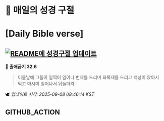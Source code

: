 # 🙏 매일의 성경 구절
# [Daily Bible verse]
## [![README에 성경구절 업데이트](https://github.com/DONGSUKA/first_test/actions/workflows/update-readme-bible.yml/badge.svg)](https://github.com/DONGSUKA/first_test/actions/workflows/update-readme-bible.yml)
<!-- START_BIBLE_VERSE -->
📖 **출애굽기 32:6**
> 이튿날에 그들이 일찍이 일어나 번제를 드리며 화목제를 드리고 백성이 앉아서 먹고 마시며 일어나서 뛰놀더라

🕊️ _업데이트 시각: 2025-09-08 08:46:14 KST_
  <!-- END_BIBLE_VERSE -->
## GITHUB_ACTION
